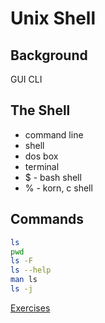 # Unix Shell

## Background
GUI
CLI

## The Shell
- command line
- shell
- dos box
- terminal
- $ - bash shell
- % - korn, c shell

## Commands
```bash
ls
pwd
ls -F
ls --help
man ls
ls -j
```
[Exercises](episode2.md)

